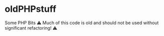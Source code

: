 # oldPHPstuff
Some PHP Bits ⚠️ Much of this code is old and should not be used without significant refactoring! ⚠️
